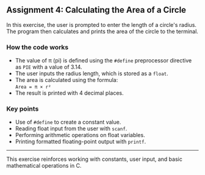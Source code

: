 ## Assignment 4: Calculating the Area of a Circle

In this exercise, the user is prompted to enter the length of a circle's radius. The program then calculates and prints the area of the circle to the terminal.

### How the code works

- The value of π (pi) is defined using the `#define` preprocessor directive as `PIE` with a value of 3.14.
- The user inputs the radius length, which is stored as a `float`.
- The area is calculated using the formula:  
  `Area = π × r²`
- The result is printed with 4 decimal places.

### Key points

- Use of `#define` to create a constant value.
- Reading float input from the user with `scanf`.
- Performing arithmetic operations on float variables.
- Printing formatted floating-point output with `printf`.

---

This exercise reinforces working with constants, user input, and basic mathematical operations in C.
